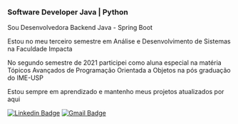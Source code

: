 ### Software Developer Java | Python 

Sou Desenvolvedora Backend Java - Spring Boot

Estou no meu terceiro semestre em Análise e Desenvolvimento de Sistemas na Faculdade Impacta

No segundo semestre de 2021 participei como aluna especial na matéria Tópicos Avançados de Programação Orientada a Objetos na pós graduação do IME-USP

Estou sempre em aprendizado e mantenho meus projetos atualizados por aqui 

[![Linkedin Badge](https://img.shields.io/badge/-linkedIn-blue?style=flat-square&logo=Linkedin&logoColor=white&link=https://www.linkedin.com/in/tanejasaksham/)](https://www.linkedin.com/in/carolaraujodev/)      [![Gmail Badge](https://img.shields.io/badge/-gmail-c14438?style=flat-square&logo=Gmail&logoColor=white&link=mailto:ola.lorenarabelo@gmail.com)](mailto:carolaraujodev@gmail.com)

